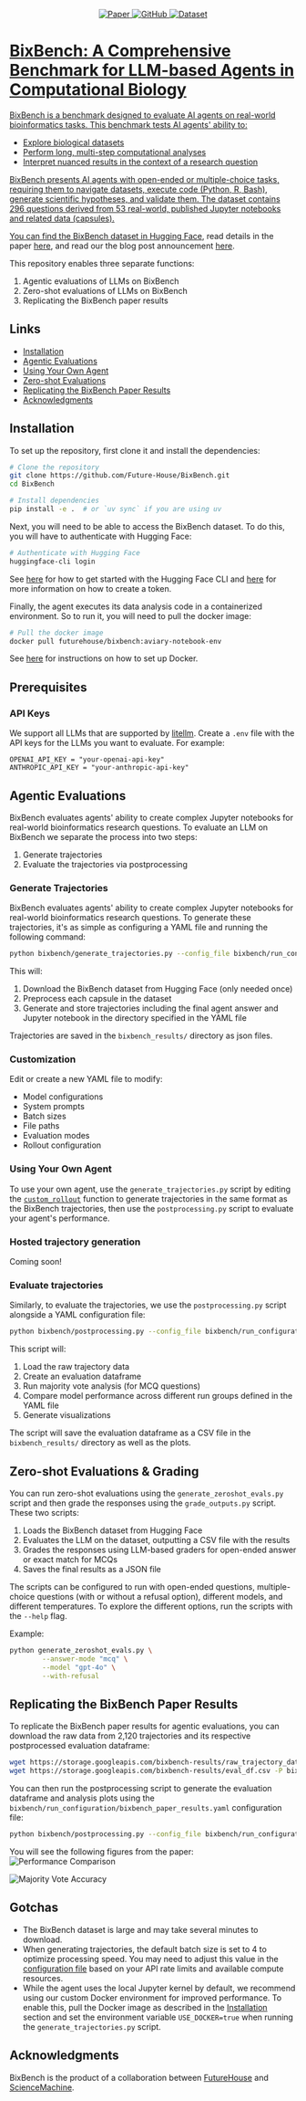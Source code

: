 <p align="center">
    <a href="https://arxiv.org/abs/2503.00096">
    <img alt="Paper" src="https://img.shields.io/badge/arXiv-arXiv:2409.11363-b31b1b.svg">
    <a href = "https://github.com/Future-House/BixBench">
    <img alt="GitHub" src="https://img.shields.io/badge/GitHub-Repository-181717.svg">
    <a href="https://huggingface.co/datasets/futurehouse/BixBench">
    <img alt="Dataset" src="https://img.shields.io/badge/Hugging%20Face-Dataset-yellow.svg">
</p>

# BixBench: A Comprehensive Benchmark for LLM-based Agents in Computational Biology

BixBench is a benchmark designed to evaluate AI agents on real-world bioinformatics tasks.
This benchmark tests AI agents' ability to:

- Explore biological datasets
- Perform long, multi-step computational analyses
- Interpret nuanced results in the context of a research question

BixBench presents AI agents with open-ended or multiple-choice tasks, requiring them to navigate datasets, execute code (Python, R, Bash), generate scientific hypotheses, and validate them.
The dataset contains 296 questions derived from 53 real-world, published Jupyter notebooks and related data (capsules).

You can find the BixBench dataset in [Hugging Face](https://huggingface.co/datasets/futurehouse/BixBench), read details in the paper [here](https://arxiv.org/abs/2503.00096), and read our the blog post announcement [here](https://www.futurehouse.org/research-announcements/bixbench).

This repository enables three separate functions:

1. Agentic evaluations of LLMs on BixBench
2. Zero-shot evaluations of LLMs on BixBench
3. Replicating the BixBench paper results

## Links

- [Installation](#installation)
- [Agentic Evaluations](#agentic-evaluations)
- [Using Your Own Agent](#using-your-own-agent)
- [Zero-shot Evaluations](#zero-shot-evaluations)
- [Replicating the BixBench Paper Results](#replicating-the-bixbench-paper-results)
- [Acknowledgments](#acknowledgments)

## Installation

To set up the repository, first clone it and install the dependencies:

```bash
# Clone the repository
git clone https://github.com/Future-House/BixBench.git
cd BixBench

# Install dependencies
pip install -e .  # or `uv sync` if you are using uv
```

Next, you will need to be able to access the BixBench dataset. To do this, you will have to authenticate with Hugging Face:

```bash
# Authenticate with Hugging Face
huggingface-cli login
```

See [here](https://huggingface.co/docs/huggingface_hub/en/guides/cli) for how to get started with the Hugging Face CLI and [here](https://huggingface.co/docs/huggingface_hub/en/guides/security-tokens) for more information on how to create a token.

Finally, the agent executes its data analysis code in a containerized environment. So to run it, you will need to pull the docker image:

```bash
# Pull the docker image
docker pull futurehouse/bixbench:aviary-notebook-env
```

See [here](https://www.docker.com/get-started/) for instructions on how to set up Docker.

## Prerequisites

### API Keys

We support all LLMs that are supported by [litellm](https://github.com/BerriAI/litellm). Create a `.env` file with the API keys for the LLMs you want to evaluate. For example:

```
OPENAI_API_KEY = "your-openai-api-key"
ANTHROPIC_API_KEY = "your-anthropic-api-key"
```

## Agentic Evaluations

BixBench evaluates agents' ability to create complex Jupyter notebooks for real-world bioinformatics research questions. To evaluate an LLM on BixBench we separate the process into two steps:

1. Generate trajectories
2. Evaluate the trajectories via postprocessing

### Generate Trajectories

BixBench evaluates agents' ability to create complex Jupyter notebooks for real-world bioinformatics research questions. To generate these trajectories, it's as simple as configuring a YAML file and running the following command:

```bash
python bixbench/generate_trajectories.py --config_file bixbench/run_configuration/generate_trajectories.yaml
```

This will:

1. Download the BixBench dataset from Hugging Face (only needed once)
2. Preprocess each capsule in the dataset
3. Generate and store trajectories including the final agent answer and Jupyter notebook in the directory specified in the YAML file

Trajectories are saved in the `bixbench_results/` directory as json files.

### Customization

Edit or create a new YAML file to modify:

- Model configurations
- System prompts
- Batch sizes
- File paths
- Evaluation modes
- Rollout configuration

### Using Your Own Agent

To use your own agent, use the `generate_trajectories.py` script by editing the [`custom_rollout`](https://github.com/Future-House/BixBench/blob/6c28217959d5d7dd6f48c59894534fced7c6c040/bixbench/generate_trajectories.py#L239) function to generate trajectories in the same format as the BixBench trajectories, then use the `postprocessing.py` script to evaluate your agent's performance.

### Hosted trajectory generation

Coming soon!

### Evaluate trajectories

Similarly, to evaluate the trajectories, we use the `postprocessing.py` script alongside a YAML configuration file:

```bash
python bixbench/postprocessing.py --config_file bixbench/run_configuration/postprocessing.yaml
```

This script will:

1. Load the raw trajectory data
2. Create an evaluation dataframe
3. Run majority vote analysis (for MCQ questions)
4. Compare model performance across different run groups defined in the YAML file
5. Generate visualizations

The script will save the evaluation dataframe as a CSV file in the `bixbench_results/` directory as well as the plots.

## Zero-shot Evaluations & Grading

You can run zero-shot evaluations using the `generate_zeroshot_evals.py` script and then grade the responses using the `grade_outputs.py` script. These two scripts:

1. Loads the BixBench dataset from Hugging Face
2. Evaluates the LLM on the dataset, outputting a CSV file with the results
3. Grades the responses using LLM-based graders for open-ended answer or exact match for MCQs
4. Saves the final results as a JSON file

The scripts can be configured to run with open-ended questions, multiple-choice questions (with or without a refusal option), different models, and different temperatures. To explore the different options, run the scripts with the `--help` flag.

Example:
```bash
python generate_zeroshot_evals.py \
        --answer-mode "mcq" \
        --model "gpt-4o" \
        --with-refusal
```

## Replicating the BixBench Paper Results

To replicate the BixBench paper results for agentic evaluations, you can download the raw data from 2,120 trajectories and its respective postprocessed evaluation dataframe:

```bash
wget https://storage.googleapis.com/bixbench-results/raw_trajectory_data.csv -P bixbench_results/
wget https://storage.googleapis.com/bixbench-results/eval_df.csv -P bixbench_results/
```

You can then run the postprocessing script to generate the evaluation dataframe and analysis plots using the `bixbench/run_configuration/bixbench_paper_results.yaml` configuration file:

```bash
python bixbench/postprocessing.py --config_file bixbench/run_configuration/bixbench_paper_results.yaml
```

You will see the following figures from the paper:
![Performance Comparison](bixbench_results/bixbench_results_comparison.png)

![Majority Vote Accuracy](bixbench_results/majority_vote_accuracy_refusal_option_comparison.png)

## Gotchas

- The BixBench dataset is large and may take several minutes to download.
- When generating trajectories, the default batch size is set to 4 to optimize processing speed. You may need to adjust this value in the [configuration file](https://github.com/Future-House/BixBench/blob/8c57d3562044e4ce574a09438066033e21155f54/bixbench/run_configuration/generate_trajectories.yaml#L14) based on your API rate limits and available compute resources.
- While the agent uses the local Jupyter kernel by default, we recommend using our custom Docker environment for improved performance. To enable this, pull the Docker image as described in the [Installation](#installation) section and set the environment variable `USE_DOCKER=true` when running the `generate_trajectories.py` script.

## Acknowledgments

BixBench is the product of a collaboration between [FutureHouse](https://futurehouse.org) and [ScienceMachine](https://www.sciencemachine.ai/).

